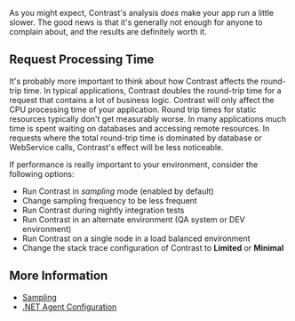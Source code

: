 <!--
title: "How Does The .NET Agent Affect App Performance?"
description: "Tips on improving application performance with the .NET agent"
tags: "troubleshoot configuration performance impact agent .Net"
-->

As you might expect, Contrast's analysis *does* make your app run a little slower. The good news is that it's generally not enough for anyone to complain about, and the results are definitely worth it.

## Request Processing Time

It's probably more important to think about how Contrast affects the round-trip time.  In typical applications,  Contrast doubles the round-trip time for a request that contains a lot of business logic.  Contrast will only affect the CPU processing time of your application.  Round trip times for static resources typically don't get measurably worse.  In many applications much time is spent waiting on databases and accessing remote resources. In requests where the total round-trip time is dominated by database or WebService calls, Contrast's effect will be less noticeable.

If performance is really important to your environment, consider the following options:

* Run Contrast in *sampling* mode (enabled by default)
* Change sampling frequency to be less frequent
* Run Contrast during nightly integration tests
* Run Contrast in an alternate environment (QA system or DEV environment)
* Run Contrast on a single node in a load balanced environment
* Change the stack trace configuration of Contrast to **Limited** or **Minimal**

## More Information

* [Sampling](admin_orgsettings.html#org-server)
* [.NET Agent Configuration](installation_netconfig.html#config)


